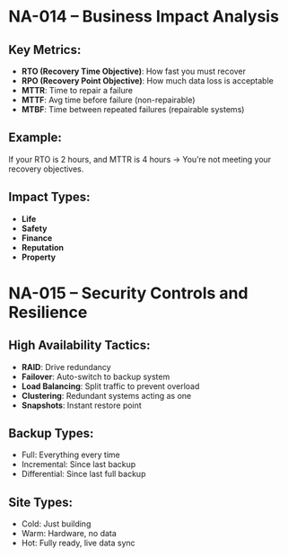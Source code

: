 # NA-014 – Business Impact Analysis 

## Key Metrics:
- **RTO (Recovery Time Objective)**: How fast you must recover
- **RPO (Recovery Point Objective)**: How much data loss is acceptable
- **MTTR**: Time to repair a failure
- **MTTF**: Avg time before failure (non-repairable)
- **MTBF**: Time between repeated failures (repairable systems)

## Example:
If your RTO is 2 hours, and MTTR is 4 hours → You’re not meeting your recovery objectives.

## Impact Types:
- **Life**
- **Safety**
- **Finance**
- **Reputation**
- **Property**


# NA-015 – Security Controls and Resilience

## High Availability Tactics:
- **RAID**: Drive redundancy
- **Failover**: Auto-switch to backup system
- **Load Balancing**: Split traffic to prevent overload
- **Clustering**: Redundant systems acting as one
- **Snapshots**: Instant restore point

## Backup Types:
- Full: Everything every time
- Incremental: Since last backup
- Differential: Since last full backup

## Site Types:
- Cold: Just building
- Warm: Hardware, no data
- Hot: Fully ready, live data sync
